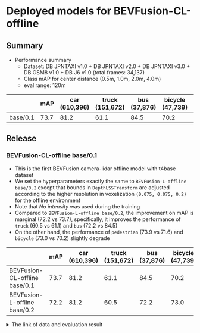 # Deployed models for BEVFusion-CL-offline
## Summary

- Performance summary
  - Dataset: DB JPNTAXI v1.0 + DB JPNTAXI v2.0 + DB JPNTAXI v3.0 + DB GSM8 v1.0 + DB J6 v1.0 (total frames: 34,137)
  - Class mAP for center distance (0.5m, 1.0m, 2.0m, 4.0m)
  - eval range: 120m

|          | mAP  | car <br> (610,396) | truck <br> (151,672) | bus <br> (37,876) | bicycle <br> (47,739) | pedestrian <br> (367,200) |
| -------- | ---- | ------------------ | -------------------- | ----------------- | --------------------- | ------------------------- |
| base/0.1 | 73.7 | 81.2               | 61.1                 | 84.5              | 70.2                  | 71.6                      |

## Release
### BEVFusion-CL-offline base/0.1

- This is the first BEVFusion camera-lidar offline model with t4base dataset
- We set the hyperparameters exactly the same to `BEVFusion-L-offline base/0.2` except that bounds in `DepthLSSTransform` are adjusted according to the higher resolution in voxelization `(0.075, 0.075, 0.2)` for the offline environment
- Note that *No intensity* was used during the training
- Compared to `BEVFusion-L-offline base/0.2`, the improvement on mAP is marginal (72.2 vs 73.7), specifically, it improves the performance of `truck` (60.5 vs 61.1) and `bus` (72.2 vs 84.5)
- On the other hand, the performance of `pedestrian` (73.9 vs 71.6) and `bicycle` (73.0 vs 70.2) slightly degrade

|                               | mAP  | car <br> (610,396) | truck <br> (151,672) | bus <br> (37,876) | bicycle <br> (47,739) | pedestrian <br> (367,200) |
| ----------------------------- | ---- | ------------------ | -------------------- | ----------------- | --------------------- | ------------------------- |
| BEVFusion-CL-offline base/0.1 | 73.7 | 81.2               | 61.1                 | 84.5              | 70.2                  | 71.6                      |
| BEVFusion-L-offline base/0.2  | 72.2 | 81.2               | 60.5                 | 72.2              | 73.0                  | 73.9                      |

<details>
<summary> The link of data and evaluation result </summary>

- model
  - DB JPNTAXI v3.0 version: https://github.com/tier4/autoware-ml/blob/707908ec2b36fffad2b08e418a5ddfb29f84cb98/autoware_ml/configs/detection3d/dataset/t4dataset/database_v1_3.yaml
  - Training dataset: DB JPNTAXI v1.0 + DB JPNTAXI v2.0 + DB JPNTAXI v3.0 + DB GSM8 v1.0 + DB J6 v1.0 (total frames: 34,137)
  - Eval dataset: DB JPNTAXI v1.0 + DB JPNTAXI v2.0 + DB JPNTAXI v3.0 + DB GSM8 v1.0 + DB J6 v1.0 (total frames: 62)
  - [PR](https://github.com/tier4/autoware-ml/pull/313)
  - [Config file path](https://github.com/tier4/autoware-ml/blob/24b93f3d2f1d649c2fb53b4425afd68102f367ec/projects/BEVFusion/configs/t4dataset/bevfusion_camera_lidar_voxel_second_secfpn_2xb2_t4offline_no_intensity.py)
  - Training results [GDrive](https://drive.google.com/drive/folders/1F5ztzuDMfAqolAtvDXPX8dKgfPyEBwj7?usp=drive_link)
  - Training results [model-zoo]
    - [config.py](https://download.autoware-ml-model-zoo.tier4.jp/autoware-ml/models/bevfusion/bevfusion-cl-offline/t4base/v0.1/bevfusion_camera_lidar_voxel_second_secfpn_2xb2_t4offline_no_intensity.py)
    - [logs.zip](https://download.autoware-ml-model-zoo.tier4.jp/autoware-ml/models/bevfusion/bevfusion-cl-offline/t4base/v0.1/logs.zip)
    - [checkpoint.pth](https://download.autoware-ml-model-zoo.tier4.jp/autoware-ml/models/bevfusion/bevfusion-cl-offline/t4base/v0.1/epoch_30.pth)


  - train time: NVIDIA A100 80GB * 2 * 30 epochs = 4 days
  - Total mAP to test dataset (eval range = 120m): 0.737
  - Best epoch: epoch_30.pth

| class_name | Count  | mAP  | AP@0.5m | AP@1.0m | AP@2.0m | AP@4.0m |
| ---------- | ------ | ---- | ------- | ------- | ------- | ------- |
| car        | 41,133 | 81.2 | 68.5    | 82.0    | 86.6    | 87.9    |
| truck      | 8,890  | 61.1 | 33.4    | 59.3    | 72.6    | 79.0    |
| bus        | 3,275  | 84.5 | 73.5    | 84.6    | 88.8    | 91.3    |
| bicycle    | 3,635  | 70.2 | 68.3    | 70.4    | 70.7    | 71.4    |
| pedestrian | 25,981 | 71.6 | 68.0    | 70.1    | 72.6    | 75.5    |

</details>
